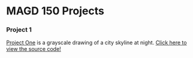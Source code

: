 # MAGD 150 Projects

### Project 1

[Project One](https://github.com/dickmanme05/MAGD-150-Projects/tree/gh-pages/s22magd150lab01_Dickman) is a grayscale drawing of a city skyline at night.
[Click here to view the source code!](https://github.com/dickmanme05/MAGD-150-Projects/blob/gh-pages/s22magd150lab01_Dickman/sketch.js)
